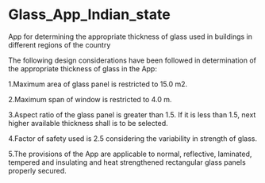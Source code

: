 # Glass_App_Indian_state
App for determining the appropriate thickness of glass used in buildings in different regions of the country

The following design considerations have been followed in determination of the appropriate thickness of glass in the App:

1.Maximum area of glass panel is restricted to 15.0 m2.

2.Maximum span of window is restricted to 4.0 m. 

3.Aspect ratio of the glass panel is greater than 1.5. If it is less than 1.5, next   higher available thickness shall is to be selected. 

4.Factor of safety used is 2.5 considering the variability in strength of glass. 

5.The provisions of the App are applicable to normal, reflective, laminated, tempered and insulating and heat strengthened rectangular glass panels properly secured. 
